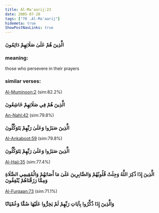 ```yaml
---
title: Al-Ma'aarij:23
date: 2005-07-20
tags: ["70 .Al-Ma'aarij"]
hidemeta: true 
ShowPostNavLinks: true 
---
```

### الَّذِينَ هُمْ عَلَىٰ صَلَاتِهِمْ دَائِمُونَ
### meaning: 
those who persevere in their prayers
### similar verses: 

[Al-Muminoon:2](/23/2) (sim:82.2%)

### الَّذِينَ هُمْ فِي صَلَاتِهِمْ خَاشِعُونَ

[An-Nahl:42](/16/42) (sim:79.8%)

### الَّذِينَ صَبَرُوا وَعَلَىٰ رَبِّهِمْ يَتَوَكَّلُونَ

[Al-Ankaboot:59](/29/59) (sim:79.8%)

### الَّذِينَ صَبَرُوا وَعَلَىٰ رَبِّهِمْ يَتَوَكَّلُونَ

[Al-Hajj:35](/22/35) (sim:77.4%)

### الَّذِينَ إِذَا ذُكِرَ اللَّهُ وَجِلَتْ قُلُوبُهُمْ وَالصَّابِرِينَ عَلَىٰ مَا أَصَابَهُمْ وَالْمُقِيمِي الصَّلَاةِ وَمِمَّا رَزَقْنَاهُمْ يُنْفِقُونَ

[Al-Furqaan:73](/25/73) (sim:71.1%)

### وَالَّذِينَ إِذَا ذُكِّرُوا بِآيَاتِ رَبِّهِمْ لَمْ يَخِرُّوا عَلَيْهَا صُمًّا وَعُمْيَانًا
